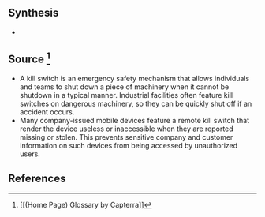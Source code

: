 ## Synthesis
- 
## Source [^1]
- A kill switch is an emergency safety mechanism that allows individuals and teams to shut down a piece of machinery when it cannot be shutdown in a typical manner. Industrial facilities often feature kill switches on dangerous machinery, so they can be quickly shut off if an accident occurs.
- Many company-issued mobile devices feature a remote kill switch that render the device useless or inaccessible when they are reported missing or stolen. This prevents sensitive company and customer information on such devices from being accessed by unauthorized users.
## References

[^1]: [[(Home Page) Glossary by Capterra]]